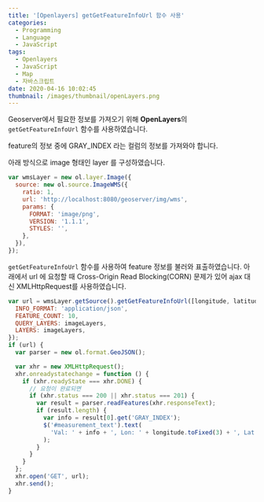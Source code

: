 ```yaml
---
title: '[Openlayers] getGetFeatureInfoUrl 함수 사용'
categories:
  - Programming
  - Language
  - JavaScript
tags:
  - Openlayers
  - JavaScript
  - Map
  - 자바스크립트
date: 2020-04-16 10:02:45
thumbnail: /images/thumbnail/openLayers.png
---
```


Geoserver에서 필요한 정보를 가져오기 위해 **OpenLayers**의 `getGetFeatureInfoUrl` 함수를 사용하였습니다.

feature의 정보 중에 GRAY_INDEX 라는 컬럼의 정보를 가져와야 합니다.

아래 방식으로 image 형태인 layer 를 구성하였습니다.

```js
var wmsLayer = new ol.layer.Image({
  source: new ol.source.ImageWMS({
    ratio: 1,
    url: 'http://localhost:8080/geoserver/img/wms',
    params: {
      FORMAT: 'image/png',
      VERSION: '1.1.1',
      STYLES: '',
    },
  }),
});
```

`getGetFeatureInfoUrl` 함수를 사용하여 feature 정보를 불러와 표출하였습니다.
아래에서 url 에 요청할 때 Cross-Origin Read Blocking(CORN) 문제가 있어 ajax 대신 XMLHttpRequest를 사용하였습니다.

```js
var url = wmsLayer.getSource().getGetFeatureInfoUrl([longitude, latitude], view.getResolution(), view.getProjection(), {
  INFO_FORMAT: 'application/json',
  FEATURE_COUNT: 10,
  QUERY_LAYERS: imageLayers,
  LAYERS: imageLayers,
});
if (url) {
  var parser = new ol.format.GeoJSON();

  var xhr = new XMLHttpRequest();
  xhr.onreadystatechange = function () {
    if (xhr.readyState === xhr.DONE) {
      // 요청이 완료되면
      if (xhr.status === 200 || xhr.status === 201) {
        var result = parser.readFeatures(xhr.responseText);
        if (result.length) {
          var info = result[0].get('GRAY_INDEX');
          $('#measurement_text').text(
            'Val: ' + info + ', Lon: ' + longitude.toFixed(3) + ', Lat: ' + latitude.toFixed(3)
          );
        }
      }
    }
  };
  xhr.open('GET', url);
  xhr.send();
}
```
